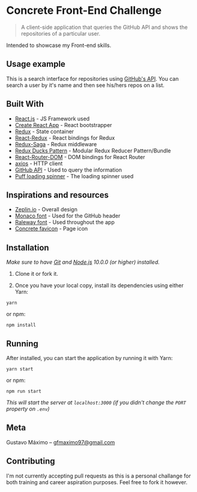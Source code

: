 # Concrete Front-End Challenge
> A client-side application that queries the GitHub API and shows the repositories of a particular user.

Intended to showcase my Front-end skills.

## Usage example

This is a search interface for repositories using [GitHub's API](https://developer.github.com/v3/).
You can search a user by it's name and then see his/hers repos on a list.

## Built With

* [React.js](https://reactjs.org/) - JS Framework used
* [Create React App](https://create-react-app.dev/) - React bootstrapper
* [Redux](https://redux.js.org/) - State container
* [React-Redux](https://github.com/reduxjs/react-redux) - React bindings for Redux
* [Redux-Saga](https://github.com/redux-saga/redux-saga) - Redux middleware
* [Redux Ducks Pattern](https://github.com/erikras/ducks-modular-redux) - Modular Redux Reducer Pattern/Bundle
* [React-Router-DOM](https://www.npmjs.com/package/react-router-dom) - DOM bindings for React Router
* [axios](https://github.com/axios/axios) - HTTP client
* [GitHub API](https://developer.github.com/v3/) - Used to query the information
* [Puff loading spinner](http://samherbert.net/svg-loaders/) - The loading spinner used

## Inspirations and resources

* [Zeplin.io](https://zpl.io/VxYQp7g) - Overall design
* [Monaco font](https://www.cufonfonts.com/font/monaco) - Used for the GitHub header
* [Raleway font](https://www.cufonfonts.com/font/raleway-5) - Used throughout the app
* [Concrete favicon](https://concrete.com.br) - Page icon

## Installation

*Make sure to have [Git](http://git-scm.com/) and [Node.js](http://nodejs.org/) 10.0.0 (or higher) installed.*

1. Clone it or fork it.

2. Once you have your local copy, install its dependencies using either Yarn:

```
yarn
```

or npm:

```
npm install
```


## Running

After installed, you can start the application by running it with Yarn:

```
yarn start
```

or npm:

```
npm run start
```

*This will start the server at `localhost:3000` (if you didn't change the `PORT` property on `.env`)*

## Meta

Gustavo Máximo – gfmaximo97@gmail.com

## Contributing

I'm not currently accepting pull requests as this is a personal challange for both training and career aspiration purposes.
Feel free to fork it however.